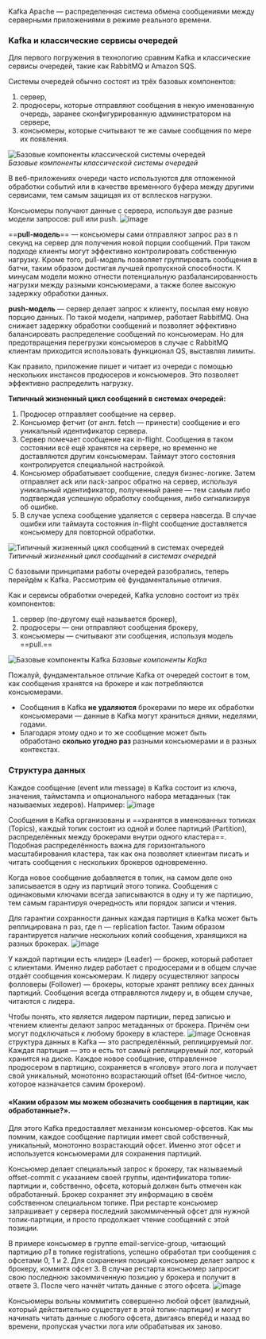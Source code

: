 Kafka Apache — распределенная система обмена сообщениями между серверными приложениями в режиме реального времени.
### Kafka и классические сервисы очередей
 
Для первого погружения в технологию сравним Kafka и классические сервисы очередей, такие как RabbitMQ и Amazon SQS.

Системы очередей обычно состоят из трёх базовых компонентов:
1) сервер,  
2) продюсеры, которые отправляют сообщения в некую именованную очередь, заранее сконфигурированную администратором на сервере,  
3) консьюмеры, которые считывают те же самые сообщения по мере их появления.

![Базовые компоненты классической системы очередей](https://habrastorage.org/r/w1560/webt/um/l8/-c/uml8-cneukvlbvcimxol6uy_8ee.jpeg)  
_Базовые компоненты классической системы очередей_

В веб-приложениях очереди часто используются для отложенной обработки событий или в качестве временного буфера между другими сервисами, тем самым защищая их от всплесков нагрузки.

Консьюмеры получают данные с сервера, используя две разные модели запросов: pull или push.
![image](https://habrastorage.org/r/w1560/webt/jb/4q/hx/jb4qhx52jtq1wbv4ubvp6smcouy.jpeg)

==**pull-модель**== — консьюмеры сами отправляют запрос раз в n секунд на сервер для получения новой порции сообщений. При таком подходе клиенты могут эффективно контролировать собственную нагрузку. Кроме того, pull-модель позволяет группировать сообщения в батчи, таким образом достигая лучшей пропускной способности. К минусам модели можно отнести потенциальную разбалансированность нагрузки между разными консьюмерами, а также более высокую задержку обработки данных.

**push-модель** — сервер делает запрос к клиенту, посылая ему новую порцию данных. По такой модели, например, работает RabbitMQ. Она снижает задержку обработки сообщений и позволяет эффективно балансировать распределение сообщений по консьюмерам. Но для предотвращения перегрузки консьюмеров в случае с RabbitMQ клиентам приходится использовать функционал QS, выставляя лимиты.

Как правило, приложение пишет и читает из очереди с помощью нескольких инстансов продюсеров и консьюмеров. Это позволяет эффективно распределить нагрузку.

**Типичный жизненный цикл сообщений в системах очередей:**
1. Продюсер отправляет сообщение на сервер.
2. Консьюмер фетчит (от англ. fetch — принести) сообщение и его уникальный идентификатор сервера.
3. Сервер помечает сообщение как in-flight. Сообщения в таком состоянии всё ещё хранятся на сервере, но временно не доставляются другим консьюмерам. Таймаут этого состояния контролируется специальной настройкой.
4. Консьюмер обрабатывает сообщение, следуя бизнес-логике. Затем отправляет ack или nack-запрос обратно на сервер, используя уникальный идентификатор, полученный ранее — тем самым либо подтверждая успешную обработку сообщения, либо сигнализируя об ошибке.
5. В случае успеха сообщение удаляется с сервера навсегда. В случае ошибки или таймаута состояния in-flight сообщение доставляется консьюмеру для повторной обработки.

![Типичный жизненный цикл сообщений в системах очередей](https://habrastorage.org/r/w1560/webt/pj/z3/om/pjz3omn_vveatepdzzv_h6lydzk.jpeg)  
_Типичный жизненный цикл сообщений в системах очередей_

С базовыми принципами работы очередей разобрались, теперь перейдём к Kafka. Рассмотрим её фундаментальные отличия.

Как и сервисы обработки очередей, Kafka условно состоит из трёх компонентов:

1) сервер (по-другому ещё называется брокер),  
2) продюсеры — они отправляют сообщения брокеру,  
3) консьюмеры — считывают эти сообщения, используя модель ==pull.==

![Базовые компоненты Kafka](https://habrastorage.org/r/w1560/webt/ev/eq/et/eveqetc3tgpfccvfekyr2unfn1k.jpeg)
_Базовые компоненты Kafka_

Пожалуй, фундаментальное отличие Kafka от очередей состоит в том, как сообщения хранятся на брокере и как потребляются консьюмерами.

- Сообщения в Kafka **не удаляются** брокерами по мере их обработки консьюмерами — данные в Kafka могут храниться днями, неделями, годами.
- Благодаря этому одно и то же сообщение может быть обработано **сколько угодно раз** разными консьюмерами и в разных контекстах.

### Структура данных

Каждое сообщение (event или message) в Kafka состоит из ключа, значения, таймстампа и опционального набора метаданных (так называемых хедеров).
Например:
![image](https://habrastorage.org/r/w1560/webt/ie/yy/jz/ieyyjza8sy1trtv9zyau75ki16a.jpeg)

Сообщения в Kafka организованы и ==хранятся в именованных топиках (Topics), каждый топик состоит из одной и более партиций (Partition), распределённых между брокерами внутри одного кластера==. Подобная распределённость важна для горизонтального масштабирования кластера, так как она позволяет клиентам писать и читать сообщения с нескольких брокеров одновременно.

Когда новое сообщение добавляется в топик, на самом деле оно записывается в одну из партиций этого топика. Сообщения с одинаковыми ключами всегда записываются в одну и ту же партицию, тем самым гарантируя очередность или порядок записи и чтения.

Для гарантии сохранности данных каждая партиция в Kafka может быть реплицирована n раз, где n — replication factor. Таким образом гарантируется наличие нескольких копий сообщения, хранящихся на разных брокерах.
![image](https://habrastorage.org/r/w1560/webt/rf/ht/5-/rfht5-7j-ccosaiszga37fohbde.png)

У каждой партиции есть «лидер» (Leader) — брокер, который работает с клиентами. Именно лидер работает с продюсерами и в общем случае отдаёт сообщения консьюмерам. К лидеру осуществляют запросы фолловеры (Follower) — брокеры, которые хранят реплику всех данных партиций. Сообщения всегда отправляются лидеру и, в общем случае, читаются с лидера.

Чтобы понять, кто является лидером партиции, перед записью и чтением клиенты делают запрос метаданных от брокера. Причём они могут подключаться к любому брокеру в кластере.
![image](https://habrastorage.org/r/w1560/webt/ej/pz/oz/ejpzozezf7jk-sbjdpjgqtpbdfi.png)
Основная структура данных в Kafka — это распределённый, реплицируемый лог. Каждая партиция — это и есть тот самый реплицируемый лог, который хранится на диске. Каждое новое сообщение, отправленное продюсером в партицию, сохраняется в «голову» этого лога и получает свой уникальный, монотонно возрастающий offset (64-битное число, которое назначается самим брокером).

#### **«Каким образом мы можем обозначить сообщения в партиции, как обработанные?»**.

Для этого Kafka предоставляет механизм консьюмер-офсетов. Как мы помним, каждое сообщение партиции имеет свой собственный, уникальный, монотонно возрастающий офсет. Именно этот офсет и используется консьюмерами для сохранения партиций.

Консьюмер делает специальный запрос к брокеру, так называемый offset-commit с указанием своей группы, идентификатора топик-партиции и, собственно, офсета, который должен быть отмечен как обработанный. Брокер сохраняет эту информацию в своём собственном специальном топике. При рестарте консьюмер запрашивает у сервера последний закоммиченный офсет для нужной топик-партиции, и просто продолжает чтение сообщений с этой позиции.

В примере консьюмер в группе email-service-group, читающий партицию _p1_ в топике registrations, успешно обработал три сообщения с офсетами 0, 1 и 2. Для сохранения позиций консьюмер делает запрос к брокеру, коммитя офсет 3. В случае рестарта консьюмер запросит свою последнюю закоммиченную позицию у брокера и получит в ответе 3. После чего начнёт читать данные с этого офсета.
![image](https://habrastorage.org/r/w1560/webt/ek/ky/j0/ekkyj0jvl3tuf3v3dkzp7falp84.jpeg)

Консьюмеры вольны коммитить совершенно любой офсет (валидный, который действительно существует в этой топик-партиции) и могут начинать читать данные с любого офсета, двигаясь вперёд и назад во времени, пропуская участки лога или обрабатывая их заново.